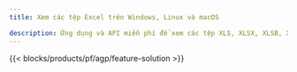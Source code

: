 ```yaml
---
title: Xem các tệp Excel trên Windows, Linux và macOS 

description: Ứng dụng và API miễn phí để xem các tệp XLS, XLSX, XLSB, XLT, XLTX, XLTM, XLSM và ODS
---
```

{{< blocks/products/pf/agp/feature-solution >}} 


